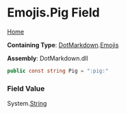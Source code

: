 # Emojis\.Pig Field

[Home](../../../README.md)

**Containing Type**: [DotMarkdown](../../README.md)\.[Emojis](../README.md)

**Assembly**: DotMarkdown\.dll

```csharp
public const string Pig = ":pig:"
```

### Field Value

System\.[String](https://docs.microsoft.com/en-us/dotnet/api/system.string)